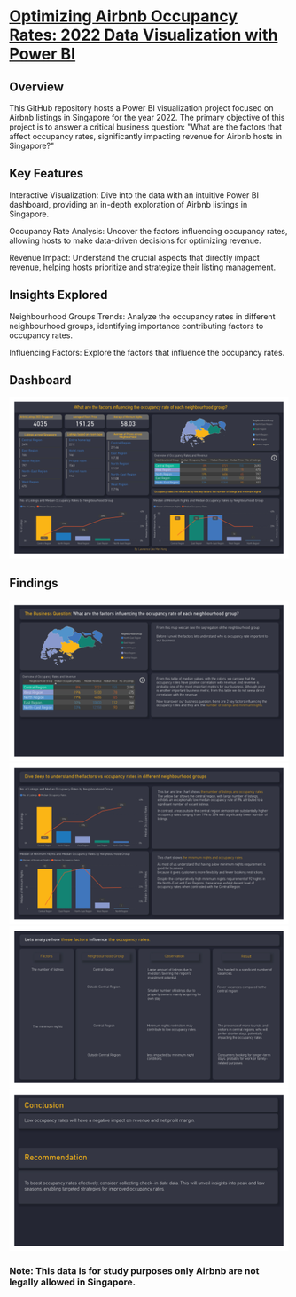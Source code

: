 # [Optimizing Airbnb Occupancy Rates: 2022 Data Visualization with Power BI](https://github.com/Lawrence-le/Project_Airbnb_2022_listings)

## Overview
This GitHub repository hosts a Power BI visualization project focused on Airbnb listings in Singapore for the year 2022. The primary objective of this project is to answer a critical business question: "What are the factors that affect occupancy rates, significantly impacting revenue for Airbnb hosts in Singapore?"

## Key Features
Interactive Visualization: Dive into the data with an intuitive Power BI dashboard, providing an in-depth exploration of Airbnb listings in Singapore.

Occupancy Rate Analysis: Uncover the factors influencing occupancy rates, allowing hosts to make data-driven decisions for optimizing revenue.

Revenue Impact: Understand the crucial aspects that directly impact revenue, helping hosts prioritize and strategize their listing management.

## Insights Explored
Neighbourhood Groups Trends: Analyze the occupancy rates in different neighbourhood groups, identifying importance contributing factors to occupancy rates.

Influencing Factors: Explore the factors that influence the occupancy rates.

## Dashboard
![](/image/dashboard.jpg)

## Findings
![](/image/sheet1.jpg)
![](/image/sheet2.jpg)
![](/image/sheet3.jpg)
![](/image/sheet4.jpg)

### Note: This data is for study purposes only Airbnb are not legally allowed in Singapore.
